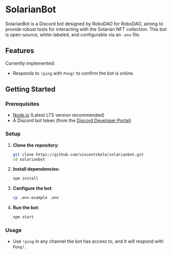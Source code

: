 # SolarianBot

SolarianBot is a Discord bot designed by RoboDAO for RoboDAO, aiming to provide robust tools for interacting with the Solarian NFT collection. This bot is open-source, white-labeled, and configurable via an `.env` file.

## Features

Currently implemented:
- Responds to `!ping` with `Pong!` to confirm the bot is online.

## Getting Started

### Prerequisites

- [Node.js](https://nodejs.org/) (Latest LTS version recommended)
- A Discord bot token (from the [Discord Developer Portal](https://discord.com/developers/applications))

### Setup

1. **Clone the repository**:
   ```bash
   git clone https://github.com/vincentskele/solarianbot.git
   cd solarianbot
   ```

2. **Install dependencies**:
   ```bash
   npm install
   ```

3. **Configure the bot**:
   ```bash
   cp .env.example .env
   ```

4. **Run the bot**:
   ```bash
   npm start
   ```

### Usage

- Use `!ping` in any channel the bot has access to, and it will respond with `Pong!`.

